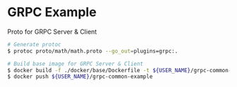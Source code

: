 # GRPC Example

Proto for GRPC Server & Client

```bash
# Generate protoc
$ protoc proto/math/math.proto --go_out=plugins=grpc:.

# Build base image for GRPC Server & Client
$ docker build -f ./docker/base/Dockerfile -t ${USER_NAME}/grpc-common-example .
$ docker push ${USER_NAME}/grpc-common-example
```
